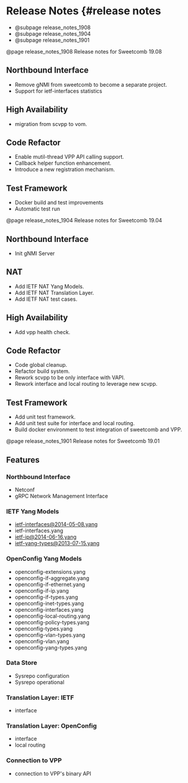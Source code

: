 # Release Notes    {#release notes

* @subpage release_notes_1908
* @subpage release_notes_1904
* @subpage release_notes_1901

@page release_notes_1908 Release notes for Sweetcomb 19.08

## Northbound Interface
- Remove gNMI from sweetcomb to become a separate project.
- Support for ietf-interfaces statistics

## High Availability
- migration from scvpp to vom.

## Code Refactor
- Enable mutil-thread VPP API calling support.
- Callback helper function enhancement.
- Introduce a new registration mechanism.

## Test Framework
- Docker build and test improvements
- Automatic test run


@page release_notes_1904 Release notes for Sweetcomb 19.04

## Northbound Interface
- Init gNMI Server

## NAT
- Add IETF NAT Yang Models.
- Add IETF NAT Translation Layer.
- Add IETF NAT test cases.

## High Availability
- Add vpp health check.

## Code Refactor
- Code global cleanup.
- Refactor build system.
- Rework scvpp to be only interface with VAPI.
- Rework interface and local routing to leverage new scvpp.

## Test Framework
- Add unit test framework.
- Add unit test suite for interface and local routing.
- Build docker environment to test integration of sweetcomb and VPP.


@page release_notes_1901 Release notes for Sweetcomb 19.01

## Features

### Northbound Interface
- Netconf
- gRPC Network Management Interface

### IETF Yang Models
- ietf-interfaces@2014-05-08.yang
- ietf-interfaces.yang
- ietf-ip@2014-06-16.yang
- ietf-yang-types@2013-07-15.yang

### OpenConfig Yang Models
- openconfig-extensions.yang
- openconfig-if-aggregate.yang
- openconfig-if-ethernet.yang
- openconfig-if-ip.yang
- openconfig-if-types.yang
- openconfig-inet-types.yang
- openconfig-interfaces.yang
- openconfig-local-routing.yang
- openconfig-policy-types.yang
- openconfig-types.yang
- openconfig-vlan-types.yang
- openconfig-vlan.yang
- openconfig-yang-types.yang

### Data Store
- Sysrepo configuration
- Sysrepo operational

### Translation Layer: IETF
- interface

### Translation Layer: OpenConfig
- interface
- local routing

### Connection to VPP
- connection to VPP's binary API 

